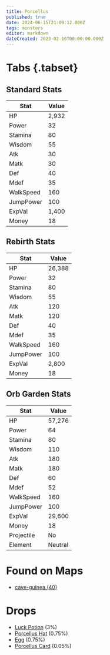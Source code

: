 ```yaml
---
title: Porcellus
published: true
date: 2024-06-15T21:09:12.000Z
tags: monsters
editor: markdown
dateCreated: 2023-02-16T00:00:00.000Z
---
```


# Tabs {.tabset}

## Standard Stats

|Stat|Value|
|-|-|
|HP|2,932|
|Power|32|
|Stamina|80|
|Wisdom|55|
|Atk|30|
|Matk|30|
|Def|40|
|Mdef|35|
|WalkSpeed|160|
|JumpPower|100|
|ExpVal|1,400|
|Money|18|
## Rebirth Stats

|Stat|Value|
|-|-|
|HP|26,388|
|Power|32|
|Stamina|80|
|Wisdom|55|
|Atk|120|
|Matk|120|
|Def|40|
|Mdef|35|
|WalkSpeed|160|
|JumpPower|100|
|ExpVal|2,800|
|Money|18|
## Orb Garden Stats

|Stat|Value|
|-|-|
|HP|57,276|
|Power|64|
|Stamina|80|
|Wisdom|110|
|Atk|180|
|Matk|180|
|Def|60|
|Mdef|52|
|WalkSpeed|160|
|JumpPower|100|
|ExpVal|29,600|
|Money|18|
|Projectile|No|
|Element|Neutral|

# Found on Maps
 * [cave-guinea (40)](/maps/cave-guinea)

# Drops
 * [Luck Potion](/items/luck-potion) (3%)
 * [Porcellus Hat](/items/porcellus-hat) (0.75%)
 * [Egg](/items/egg) (0.75%)
 * [Porcellus Card](/items/porcellus-card) (0.05%)
